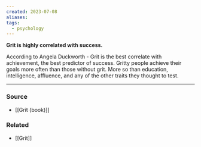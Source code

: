 ```yaml
---
created: 2023-07-08
aliases: 
tags:
  - psychology
---
```

**Grit is highly correlated with success.**

According to Angela  Duckworth - Grit is the best correlate with achievement, the best predictor of success. Gritty people achieve their goals more often than those without grit. More so than education, intelligence, affluence, and any of the other traits they thought to test.

---

### Source
- [[Grit (book)]]

### Related
- [[Grit]]